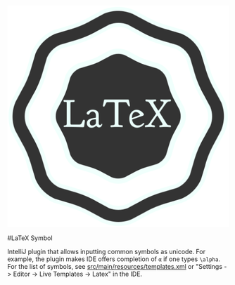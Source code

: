 ![logo](logo-big.svg)

#LaTeX Symbol

IntelliJ plugin that allows inputting common symbols as unicode. For example, 
the plugin makes IDE offers completion of `α` if one types `\alpha`. For the
list of symbols, see [src/main/resources/templates.xml](src/main/resources/templates.xml)
or "Settings -> Editor -> Live Templates -> Latex" in the IDE.